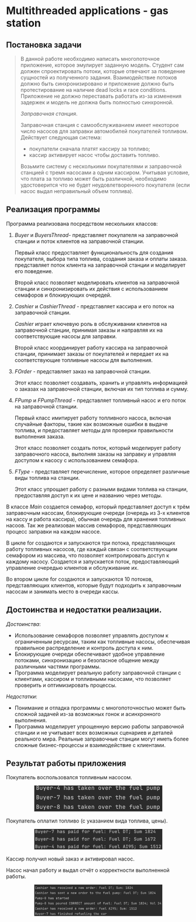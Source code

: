 # Multithreaded applications - gas station

## Постановка задачи
> В данной работе необходимо написать многопоточное приложение, которое эмулирует заданную модель. Студент сам
> должен спроектировать потоки, которые отвечают за поведение сущностей из полученного задания. Взаимодействие
> потоков должно быть синхронизировано и приложение должно быть протестирование на наличие dead locks и race
> conditions. Приложение не должно переставать работать из-за изменения задержек и модель не должна быть полностью
> синхронной.
>
> _Заправочная станция_.
> 
> Заправочная станция с самообслуживанием имеет некоторое число насосов для заправки
> автомобилей покупателей топливом.
> Действует следующая система:
> - покупатели сначала платят кассиру за топливо;
> - кассир активирует насос чтобы доставить топливо.
>
> Возьмите систему с несколькими покупателями и заправочной станцией с тремя насосами а одним кассиром.
> Учитывая условие, что плата за топливо может быть различной,
> необходимо удостоверится что не будет неудовлетворенного покупателя (если насос выдал неправильный объем
> топлива).
## Реализация программы 
Программа реализована посредством нескольких классов:
1. _Buyer_ и _BuyersThread_- представляет покупателя на заправочной станции и поток клиентов на заправочной станции.
   
   Первый класс предоставляет функциональность для создания покупателя, выбора типа топлива,
   создания заказа и оплаты заказа. представляет поток клиента на заправочной станции и моделирует его поведение.
   
   Второй класс позволяет моделировать клиентов на заправочной станции и синхронизировать их действия с использованием семафоров и блокирующих очередей.
3. _Cashier_ и _CashierThread_ - представляет кассира и его поток на заправочной станции.
   
   _Cashier_ играет ключевую роль в обслуживании клиентов на заправочной станции, принимая заказы и направляя их на соответствующие насосы для заправки.
   
   Второй класс координирует работу кассира на заправочной станции, принимает заказы от покупателей и передает их на соответствующие топливные насосы для выполнения.
4. _FOrder_ - представляет заказ на заправочной станции.
  
   Этот класс позволяет создавать, хранить и управлять информацией о заказах на заправочной станции,
   включая их тип топлива и сумму.
5. _FPump_ и _FPumpThread_ - представляет топливный насос и его поток на заправочной станции.
   
   Первый класс имитирует работу топливного насоса, включая случайные факторы, такие как возможные ошибки в выдаче топлива, и предоставляет методы для проверки
   правильности выполнения заказа.

   Этот класс позволяет создать поток, который моделирует работу заправочного насоса, выполняя заказы на заправку и управляя доступом к насосу с использованием
   семафора.
7. _FType_ - представляет перечисление, которое определяет различные виды топлива на станции.

   Этот класс упрощает работу с разными видами топлива на станции, предоставляя доступ к их цене и названию через методы.

В классе _Main_ cоздается семафор, который представляет доступ к трём заправочным насосам, блокирующие очереди (очередь из 3-х клиентов на кассу и работа кассира), 
обычная очередь для хранения топливных насоов. Так же реализован массив семафоров, представляющих процесс заправки на каждом насосе.

В цикле for создаются и запускаются три потока, представляющих работу топливных насосов,  где каждый связан с соответствующим семафором из
массива, что позволяет контролировать доступ к каждому насосу. Создается и запускается поток, предоставляющий
управление очередью клиентов и обслуживание их.

Во втором цикле for создаются и запускаются 10 потоков, представляющих клиентов, которые будут подходить к заправочным насосам и занимать место в 
очереди кассы. 
## Достоинства и недостатки реализации.
_Достоинства_:
- Использование семафоров позволяет управлять доступом к ограниченным ресурсам, таким как топливные насосы, обеспечивая правильное распределение и контроль доступа к ним.
- Блокирующие очереди обеспечивают удобное управление потоками, синхронизацию и безопасное общение между различными частями программы.
- Программа моделирует реальную работу заправочной станции с клиентами, кассиром и топливными насосами, что позволяет проверить и оптимизировать процессы.

_Недостатки_:
- Понимание и отладка программы с многопоточностью может быть сложной задачей из-за возможных гонок и асинхронного выполнения.
- Программа моделирует упрощенную версию работы заправочной станции и не учитывает всех возможных сценариев и деталей реального мира.
  Реальные заправочные станции могут иметь более сложные бизнес-процессы и взаимодействие с клиентами.

## Результат работы приложения
Покупатель воспользовался топливным насосом. 

<p align="center">
<picture>
   <img src="https://github.com/boevAV/JavaLabs/blob/c19449d69ff973560980d98f08bb4b0a1ffbef51/has%20taken%20over%20the%20fuel%20pump.png" width="350">
</picture>
</p>

Покупатель оплатил топливо (с указанием вида топлива, цены).

<p align="center">
<picture>
   <img src="https://github.com/boevAV/JavaLabs/blob/c19449d69ff973560980d98f08bb4b0a1ffbef51/has%20paid%20for%20fuel.png" width="350">
</picture>
</p>

Кассир получил новый заказ и активировал насос.

Насос начал работу и выдал отчёт о корректности выполненной работы.

<p align="center">
<picture>
   <img src="https://github.com/boevAV/JavaLabs/blob/c19449d69ff973560980d98f08bb4b0a1ffbef51/finish.png" width="350">
</picture>
</p>
